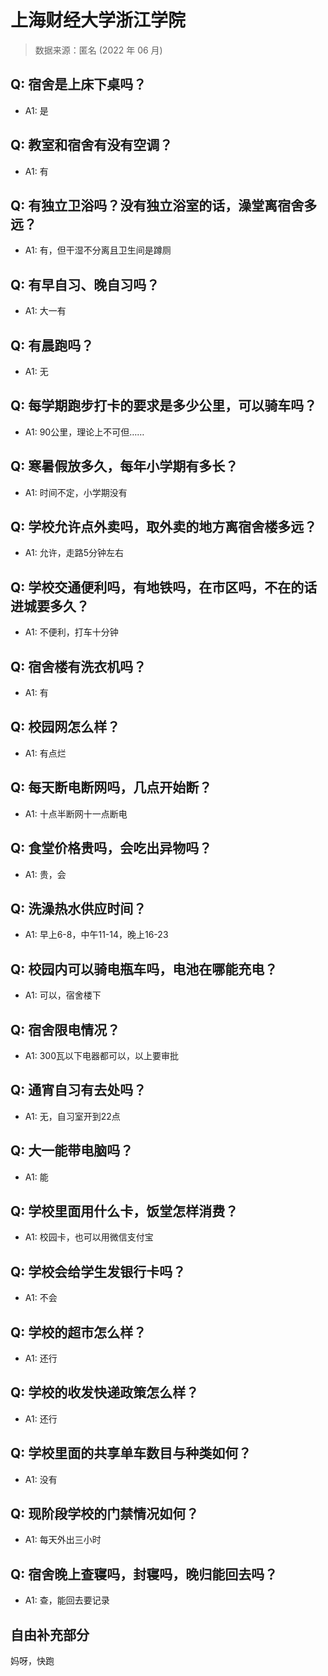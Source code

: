 # 上海财经大学浙江学院

> 数据来源：匿名 (2022 年 06 月)

## Q: 宿舍是上床下桌吗？

- A1: 是

## Q: 教室和宿舍有没有空调？

- A1: 有

## Q: 有独立卫浴吗？没有独立浴室的话，澡堂离宿舍多远？

- A1: 有，但干湿不分离且卫生间是蹲厕

## Q: 有早自习、晚自习吗？

- A1: 大一有

## Q: 有晨跑吗？

- A1: 无

## Q: 每学期跑步打卡的要求是多少公里，可以骑车吗？

- A1: 90公里，理论上不可但……

## Q: 寒暑假放多久，每年小学期有多长？

- A1: 时间不定，小学期没有

## Q: 学校允许点外卖吗，取外卖的地方离宿舍楼多远？

- A1: 允许，走路5分钟左右

## Q: 学校交通便利吗，有地铁吗，在市区吗，不在的话进城要多久？

- A1: 不便利，打车十分钟

## Q: 宿舍楼有洗衣机吗？

- A1: 有

## Q: 校园网怎么样？

- A1: 有点烂

## Q: 每天断电断网吗，几点开始断？

- A1: 十点半断网十一点断电

## Q: 食堂价格贵吗，会吃出异物吗？

- A1: 贵，会

## Q: 洗澡热水供应时间？

- A1: 早上6-8，中午11-14，晚上16-23

## Q: 校园内可以骑电瓶车吗，电池在哪能充电？

- A1: 可以，宿舍楼下

## Q: 宿舍限电情况？

- A1: 300瓦以下电器都可以，以上要审批

## Q: 通宵自习有去处吗？

- A1: 无，自习室开到22点

## Q: 大一能带电脑吗？

- A1: 能

## Q: 学校里面用什么卡，饭堂怎样消费？

- A1: 校园卡，也可以用微信支付宝

## Q: 学校会给学生发银行卡吗？

- A1: 不会

## Q: 学校的超市怎么样？

- A1: 还行

## Q: 学校的收发快递政策怎么样？

- A1: 还行

## Q: 学校里面的共享单车数目与种类如何？

- A1: 没有

## Q: 现阶段学校的门禁情况如何？

- A1: 每天外出三小时

## Q: 宿舍晚上查寝吗，封寝吗，晚归能回去吗？

- A1: 查，能回去要记录

## 自由补充部分

妈呀，快跑